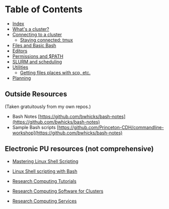 # Table of Contents

* [Index](#)
* [What's a cluster?](cluster/)
* [Connecting to a cluster](connecting/)
  - [Staying connected: tmux](connecting/#tmux)
* [Files and Basic Bash](files/)
* [Editors](editors/)
* [Permissions and $PATH](permissions/)
* [SLURM and scheduling](slurm/)
* [Utilities](util/)
  - [Getting files places with scp, etc.](util/#getting-files-places)
* [Planning](plan/)

## Outside Resources
(Taken gratuitously from my own repos.)
* Bash Notes [https://github.com/bwhicks/bash-notes](https://github.com/bwhicks/bash-notes)
* Sample Bash scripts [https://github.com/Princeton-CDH/commandline-workshop](https://github.com/bwhicks/bash-notes)

## Electronic PU resources (not comprehensive)

* [Mastering Linux Shell Scripting](https://pulsearch.princeton.edu/catalog/9541239)

* [Linux Shell scripting with Bash](https://pulsearch.princeton.edu/catalog/7360952)

* [Research Computing Tutorials](https://www.princeton.edu/researchcomputing/education/online-tutorials/)

* [Research Computing Software for Clusters](https://www.princeton.edu/researchcomputing/software/)

* [Research Computing Services](https://www.princeton.edu/researchcomputing/services/)
